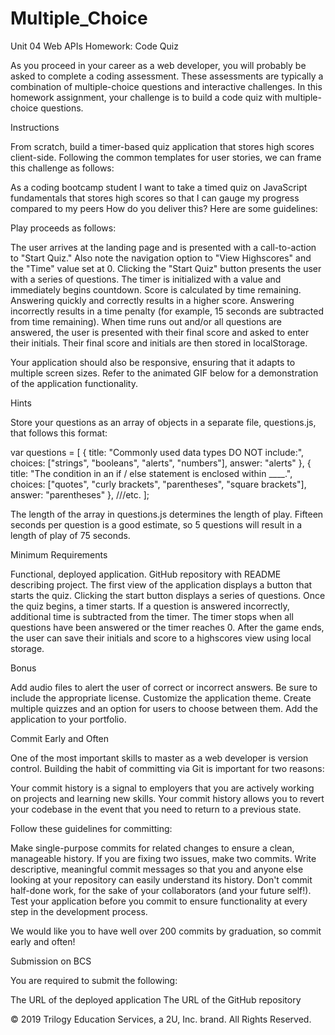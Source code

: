 # Multiple_Choice
Unit 04 Web APIs Homework: Code Quiz

As you proceed in your career as a web developer, you will probably be asked to complete a coding assessment. These assessments are typically a combination of multiple-choice questions and interactive challenges. In this homework assignment, your challenge is to build a code quiz with multiple-choice questions.


Instructions

From scratch, build a timer-based quiz application that stores high scores client-side. Following the common templates for user stories, we can frame this challenge as follows:

As a coding bootcamp student
I want to take a timed quiz on JavaScript fundamentals that stores high scores
so that I can gauge my progress compared to my peers
How do you deliver this? Here are some guidelines:



Play proceeds as follows:


The user arrives at the landing page and is presented with a call-to-action to "Start Quiz." Also note the navigation option to "View Highscores" and the "Time" value set at 0.
Clicking the "Start Quiz" button presents the user with a series of questions. The timer is initialized with a value and immediately begins countdown.
Score is calculated by time remaining. Answering quickly and correctly results in a higher score. Answering incorrectly results in a time penalty (for example, 15 seconds are subtracted from time remaining).
When time runs out and/or all questions are answered, the user is presented with their final score and asked to enter their initials. Their final score and initials are then stored in localStorage.


Your application should also be responsive, ensuring that it adapts to multiple screen sizes.
Refer to the animated GIF below for a demonstration of the application functionality.





Hints


Store your questions as an array of objects in a separate file, questions.js, that follows this format:


var questions = [
  {
    title: "Commonly used data types DO NOT include:",
    choices: ["strings", "booleans", "alerts", "numbers"],
    answer: "alerts"
  },
  {
    title: "The condition in an if / else statement is enclosed within ____.",
    choices: ["quotes", "curly brackets", "parentheses", "square brackets"],
    answer: "parentheses"
  },
  ///etc.
];

The length of the array in questions.js determines the length of play. Fifteen seconds per question is a good estimate, so 5 questions will result in a length of play of 75 seconds.



Minimum Requirements


Functional, deployed application.
GitHub repository with README describing project.
The first view of the application displays a button that starts the quiz.
Clicking the start button displays a series of questions.
Once the quiz begins, a timer starts.
If a question is answered incorrectly, additional time is subtracted from the timer.
The timer stops when all questions have been answered or the timer reaches 0.
After the game ends, the user can save their initials and score to a highscores view using local storage.



Bonus


Add audio files to alert the user of correct or incorrect answers. Be sure to include the appropriate license.
Customize the application theme.
Create multiple quizzes and an option for users to choose between them.
Add the application to your portfolio.



Commit Early and Often

One of the most important skills to master as a web developer is version control. Building the habit of committing via Git is important for two reasons:


Your commit history is a signal to employers that you are actively working on projects and learning new skills.
Your commit history allows you to revert your codebase in the event that you need to return to a previous state.


Follow these guidelines for committing:


Make single-purpose commits for related changes to ensure a clean, manageable history. If you are fixing two issues, make two commits.
Write descriptive, meaningful commit messages so that you and anyone else looking at your repository can easily understand its history.
Don't commit half-done work, for the sake of your collaborators (and your future self!).
Test your application before you commit to ensure functionality at every step in the development process.


We would like you to have well over 200 commits by graduation, so commit early and often!


Submission on BCS

You are required to submit the following:


The URL of the deployed application
The URL of the GitHub repository




© 2019 Trilogy Education Services, a 2U, Inc. brand. All Rights Reserved.